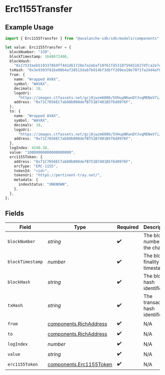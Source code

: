 # Erc1155Transfer

## Example Usage

```typescript
import { Erc1155Transfer } from "@avalanche-sdk/sdk/models/components";

let value: Erc1155Transfer = {
  blockNumber: "339",
  blockTimestamp: 1648672486,
  blockHash:
    "0x17533aeb5193378b9ff441d61728e7a2ebaf10f61fd5310759451627dfca2e7c",
  txHash: "0x3e9303f81be00b4af28515dab7b914bf3dbff209ea10e7071fa24d4af0a112d4",
  from: {
    name: "Wrapped AVAX",
    symbol: "WAVAX",
    decimals: 18,
    logoUri:
      "https://images.ctfassets.net/gcj8jwzm6086/5VHupNKwnDYJvqMENeV7iJ/fdd6326b7a82c8388e4ee9d4be7062d4/avalanche-avax-logo.svg",
    address: "0x71C7656EC7ab88b098defB751B7401B5f6d8976F",
  },
  to: {
    name: "Wrapped AVAX",
    symbol: "WAVAX",
    decimals: 18,
    logoUri:
      "https://images.ctfassets.net/gcj8jwzm6086/5VHupNKwnDYJvqMENeV7iJ/fdd6326b7a82c8388e4ee9d4be7062d4/avalanche-avax-logo.svg",
    address: "0x71C7656EC7ab88b098defB751B7401B5f6d8976F",
  },
  logIndex: 4248.38,
  value: "10000000000000000000",
  erc1155Token: {
    address: "0x71C7656EC7ab88b098defB751B7401B5f6d8976F",
    ercType: "ERC-1155",
    tokenId: "<id>",
    tokenUri: "https://pertinent-tray.net/",
    metadata: {
      indexStatus: "UNKNOWN",
    },
  },
};
```

## Fields

| Field                                                              | Type                                                               | Required                                                           | Description                                                        | Example                                                            |
| ------------------------------------------------------------------ | ------------------------------------------------------------------ | ------------------------------------------------------------------ | ------------------------------------------------------------------ | ------------------------------------------------------------------ |
| `blockNumber`                                                      | *string*                                                           | :heavy_check_mark:                                                 | The block number on the chain.                                     | 339                                                                |
| `blockTimestamp`                                                   | *number*                                                           | :heavy_check_mark:                                                 | The block finality timestamp.                                      | 1648672486                                                         |
| `blockHash`                                                        | *string*                                                           | :heavy_check_mark:                                                 | The block hash identifier.                                         | 0x17533aeb5193378b9ff441d61728e7a2ebaf10f61fd5310759451627dfca2e7c |
| `txHash`                                                           | *string*                                                           | :heavy_check_mark:                                                 | The transaction hash identifier.                                   | 0x3e9303f81be00b4af28515dab7b914bf3dbff209ea10e7071fa24d4af0a112d4 |
| `from`                                                             | [components.RichAddress](../../models/components/richaddress.md)   | :heavy_check_mark:                                                 | N/A                                                                |                                                                    |
| `to`                                                               | [components.RichAddress](../../models/components/richaddress.md)   | :heavy_check_mark:                                                 | N/A                                                                |                                                                    |
| `logIndex`                                                         | *number*                                                           | :heavy_check_mark:                                                 | N/A                                                                |                                                                    |
| `value`                                                            | *string*                                                           | :heavy_check_mark:                                                 | N/A                                                                | 10000000000000000000                                               |
| `erc1155Token`                                                     | [components.Erc1155Token](../../models/components/erc1155token.md) | :heavy_check_mark:                                                 | N/A                                                                |                                                                    |